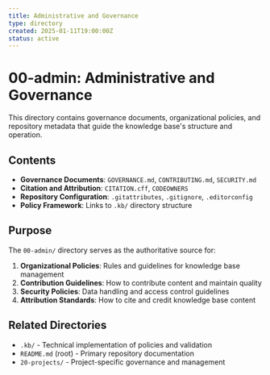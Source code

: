 ```yaml
---
title: Administrative and Governance
type: directory
created: 2025-01-11T19:00:00Z
status: active
---
```


# 00-admin: Administrative and Governance

This directory contains governance documents, organizational policies, and repository metadata that guide the knowledge base's structure and operation.

## Contents

- **Governance Documents**: `GOVERNANCE.md`, `CONTRIBUTING.md`, `SECURITY.md`
- **Citation and Attribution**: `CITATION.cff`, `CODEOWNERS`
- **Repository Configuration**: `.gitattributes`, `.gitignore`, `.editorconfig`
- **Policy Framework**: Links to `.kb/` directory structure

## Purpose

The `00-admin/` directory serves as the authoritative source for:

1. **Organizational Policies**: Rules and guidelines for knowledge base management
2. **Contribution Guidelines**: How to contribute content and maintain quality
3. **Security Policies**: Data handling and access control guidelines
4. **Attribution Standards**: How to cite and credit knowledge base content

## Related Directories

- `.kb/` - Technical implementation of policies and validation
- `README.md` (root) - Primary repository documentation
- `20-projects/` - Project-specific governance and management
